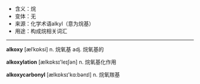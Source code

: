 - <span class="definition">含义：烷</span>
- <span class="definition">变体：无</span>
- <span class="definition">来源：化学术语alkyl（意为烷基）</span>
- <span class="definition">用途：构成烷相关词汇</span>

---

<span class="vocabulary">**alkoxy**</span> [ælˈkɒksi] n. 烷氧基 adj. 烷氧基的

<span class="vocabulary">**alkoxylation**</span> [ælkɒksɪ'leɪʃən] n.  烷氧基化作用

<span class="vocabulary">**alkoxycarbonyl**</span> [ælkɒksɪ'kɑ:bənɪl] n. 烷氧羰基

